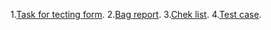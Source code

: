 1.[Task for tecting form](https://docs.google.com/document/d/15o1u_SnGzrEm0IrQ5JPvOhjEWmzl9SoX/edit?usp=sharing&ouid=112109510636888341827&rtpof=true&sd=true).
2.[Bag report](https://docs.google.com/spreadsheets/d/179h9oFprDNPSV8HYdx0-RCf-D3m1Xas2ipAPL68RI7Q/edit?usp=sharing).
3.[Chek list](https://docs.google.com/document/d/12Jy9FuN6xUlcL_5W8wEumJ52Tvlxqtcj/edit?usp=sharing&ouid=112109510636888341827&rtpof=true&sd=true).
4.[Test case](https://docs.google.com/spreadsheets/d/1VTWePKSxYR0g55WVTXRkl94dFvXJkELJSzl0n1JB5Fc/edit?usp=sharing).
